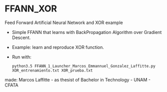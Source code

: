 # FFANN_XOR
Feed Forward Artificial Neural Network and XOR example

- Simple FFANN that learns with BackPropagation Algorithm over Gradient Descent.
- Example: learn and reproduce XOR function.

- Run with:

      python3.5 FFANN_1_Launcher_Marcos_Emmannuel_Gonzalez_Laffitte.py XOR_entrenamiento.txt XOR_prueba.txt

made: Marcos Laffitte - as thesist of Bachelor in Technology - UNAM - CFATA
